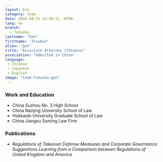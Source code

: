 ```yaml
---
layout: bio
category: team
date: 2016-08-21 14:50:21 -0700
lang: en
branch:
  - fukuoka
lastname: "Gen"
firstname: "Itsubun"
alias: "gen"
title: "Associate Attorney (Chinese)"
association: "Admitted in China"
language:
 - Chinese
 - Japanese
 - English
image: "team-fukuoka-gen"
---
```


### Work and Education
- China Suzhou No. 3 High School
- China Nanjing University School of Law
- Hokkaido University Graduate School of Law
- China Jiangsu Suming Law Firm

### Publications
- *Regulations of Takeover Defense Measures and Corporate Governance: Suggestions Learning from a Comparison between Regulations of United Kingdom and America*
